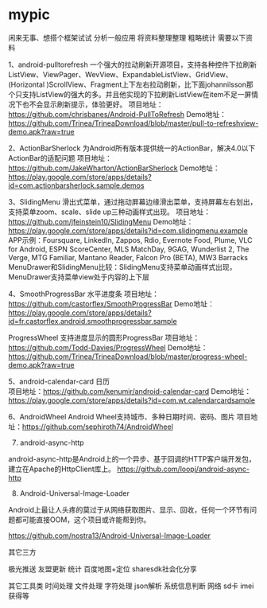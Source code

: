 mypic
=====
闲来无事、想搭个框架试试
分析一般应用 将资料整理整理
粗略统计 需要以下资料

1、android-pulltorefresh 一个强大的拉动刷新开源项目，支持各种控件下拉刷新
ListView、ViewPager、WevView、ExpandableListView、GridView、(Horizontal
)ScrollView、Fragment上下左右拉动刷新，比下面johannilsson那个只支持ListView的强大的多。并且他实现的下拉刷新ListView在item不足一屏情况下也不会显示刷新提示，体验更好。
项目地址：https://github.com/chrisbanes/Android-PullToRefresh
Demo地址：https://github.com/Trinea/TrineaDownload/blob/master/pull-to-refreshview-demo.apk?raw=true
 




2、ActionBarSherlock 为Android所有版本提供统一的ActionBar，解决4.0以下ActionBar的适配问题
项目地址：https://github.com/JakeWharton/ActionBarSherlock
Demo地址：https://play.google.com/store/apps/details?id=com.actionbarsherlock.sample.demos
 



3、SlidingMenu 滑出式菜单，通过拖动屏幕边缘滑出菜单，支持屏幕左右划出，支持菜单zoom、scale、slide up三种动画样式出现。
项目地址：https://github.com/jfeinstein10/SlidingMenu
Demo地址：https://play.google.com/store/apps/details?id=com.slidingmenu.example
APP示例：Foursquare, LinkedIn, Zappos, Rdio, Evernote Food, Plume, VLC for Android, ESPN ScoreCenter, MLS MatchDay, 9GAG, Wunderlist 2, The Verge, MTG Familiar, Mantano Reader, Falcon Pro (BETA), MW3 Barracks
MenuDrawer和SlidingMenu比较：SlidingMenu支持菜单动画样式出现，MenuDrawer支持菜单view处于内容的上下层




4、SmoothProgressBar 水平进度条
项目地址：https://github.com/castorflex/SmoothProgressBar
Demo地址：https://play.google.com/store/apps/details?id=fr.castorflex.android.smoothprogressbar.sample


ProgressWheel 支持进度显示的圆形ProgressBar
项目地址：https://github.com/Todd-Davies/ProgressWheel
Demo地址：https://github.com/Trinea/TrineaDownload/blob/master/progress-wheel-demo.apk?raw=true




5、android-calendar-card 日历  
项目地址：https://github.com/kenumir/android-calendar-card
Demo地址：https://play.google.com/store/apps/details?id=com.wt.calendarcardsample




6、AndroidWheel Android Wheel支持城市、多种日期时间、密码、图片
项目地址：https://github.com/sephiroth74/AndroidWheel


7. android-async-http


android-async-http是Android上的一个异步、基于回调的HTTP客户端开发包，建立在Apache的HttpClient库上。
https://github.com/loopj/android-async-http




8. Android-Universal-Image-Loader


Android上最让人头疼的莫过于从网络获取图片、显示、回收，任何一个环节有问题都可能直接OOM，这个项目或许能帮到你。


https://github.com/nostra13/Android-Universal-Image-Loader






其它三方


极光推送
友盟更新 统计
百度地图+定位
sharesdk社会化分享


其它工具类
时间处理 文件处理 字符处理 json解析
系统信息判断  网络 sd卡  imei获得等  
